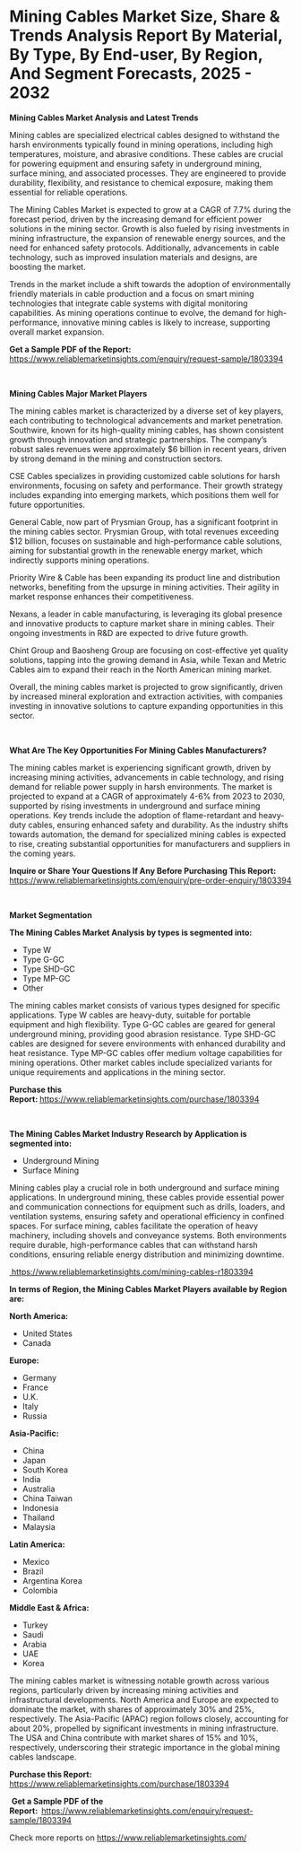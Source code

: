<p><h1>Mining Cables Market Size, Share & Trends Analysis Report By Material, By Type, By End-user, By Region, And Segment Forecasts, 2025 - 2032</h1></p><p><strong>Mining Cables Market Analysis and Latest Trends</strong></p>
<p><p>Mining cables are specialized electrical cables designed to withstand the harsh environments typically found in mining operations, including high temperatures, moisture, and abrasive conditions. These cables are crucial for powering equipment and ensuring safety in underground mining, surface mining, and associated processes. They are engineered to provide durability, flexibility, and resistance to chemical exposure, making them essential for reliable operations.</p><p>The Mining Cables Market is expected to grow at a CAGR of 7.7% during the forecast period, driven by the increasing demand for efficient power solutions in the mining sector. Growth is also fueled by rising investments in mining infrastructure, the expansion of renewable energy sources, and the need for enhanced safety protocols. Additionally, advancements in cable technology, such as improved insulation materials and designs, are boosting the market.</p><p>Trends in the market include a shift towards the adoption of environmentally friendly materials in cable production and a focus on smart mining technologies that integrate cable systems with digital monitoring capabilities. As mining operations continue to evolve, the demand for high-performance, innovative mining cables is likely to increase, supporting overall market expansion.</p></p>
<p><strong>Get a Sample PDF of the Report:&nbsp;</strong> <a href="https://www.reliablemarketinsights.com/enquiry/request-sample/1803394?utm_campaign=2102&utm_medium=2&utm_source=Github&utm_content=ia&utm_term=02032025&utm_id=mining-cables">https://www.reliablemarketinsights.com/enquiry/request-sample/1803394</a></p>
<p>&nbsp;</p>
<p><strong>Mining Cables Major Market Players</strong></p>
<p><p>The mining cables market is characterized by a diverse set of key players, each contributing to technological advancements and market penetration. Southwire, known for its high-quality mining cables, has shown consistent growth through innovation and strategic partnerships. The company’s robust sales revenues were approximately $6 billion in recent years, driven by strong demand in the mining and construction sectors.</p><p>CSE Cables specializes in providing customized cable solutions for harsh environments, focusing on safety and performance. Their growth strategy includes expanding into emerging markets, which positions them well for future opportunities.</p><p>General Cable, now part of Prysmian Group, has a significant footprint in the mining cables sector. Prysmian Group, with total revenues exceeding $12 billion, focuses on sustainable and high-performance cable solutions, aiming for substantial growth in the renewable energy market, which indirectly supports mining operations.</p><p>Priority Wire & Cable has been expanding its product line and distribution networks, benefiting from the upsurge in mining activities. Their agility in market response enhances their competitiveness. </p><p>Nexans, a leader in cable manufacturing, is leveraging its global presence and innovative products to capture market share in mining cables. Their ongoing investments in R&D are expected to drive future growth.</p><p>Chint Group and Baosheng Group are focusing on cost-effective yet quality solutions, tapping into the growing demand in Asia, while Texan and Metric Cables aim to expand their reach in the North American mining market.</p><p>Overall, the mining cables market is projected to grow significantly, driven by increased mineral exploration and extraction activities, with companies investing in innovative solutions to capture expanding opportunities in this sector.</p></p>
<p>&nbsp;</p>
<p><strong>What Are The Key Opportunities For Mining Cables Manufacturers?</strong></p>
<p><p>The mining cables market is experiencing significant growth, driven by increasing mining activities, advancements in cable technology, and rising demand for reliable power supply in harsh environments. The market is projected to expand at a CAGR of approximately 4-6% from 2023 to 2030, supported by rising investments in underground and surface mining operations. Key trends include the adoption of flame-retardant and heavy-duty cables, ensuring enhanced safety and durability. As the industry shifts towards automation, the demand for specialized mining cables is expected to rise, creating substantial opportunities for manufacturers and suppliers in the coming years.</p></p>
<p><strong>Inquire or Share Your Questions If Any Before Purchasing This Report:</strong> <a href="https://www.reliablemarketinsights.com/enquiry/pre-order-enquiry/1803394?utm_campaign=2102&utm_medium=2&utm_source=Github&utm_content=ia&utm_term=02032025&utm_id=mining-cables">https://www.reliablemarketinsights.com/enquiry/pre-order-enquiry/1803394</a></p>
<p>&nbsp;</p>
<p><strong>Market Segmentation</strong></p>
<p><strong>The Mining Cables Market Analysis by types is segmented into:</strong></p>
<p><ul><li>Type W</li><li>Type G-GC</li><li>Type SHD-GC</li><li>Type MP-GC</li><li>Other</li></ul></p>
<p><p>The mining cables market consists of various types designed for specific applications. Type W cables are heavy-duty, suitable for portable equipment and high flexibility. Type G-GC cables are geared for general underground mining, providing good abrasion resistance. Type SHD-GC cables are designed for severe environments with enhanced durability and heat resistance. Type MP-GC cables offer medium voltage capabilities for mining operations. Other market cables include specialized variants for unique requirements and applications in the mining sector.</p></p>
<p><strong>Purchase this Report:&nbsp;</strong><a href="https://www.reliablemarketinsights.com/purchase/1803394?utm_campaign=2102&utm_medium=2&utm_source=Github&utm_content=ia&utm_term=02032025&utm_id=mining-cables">https://www.reliablemarketinsights.com/purchase/1803394</a></p>
<p>&nbsp;</p>
<p><strong>The Mining Cables Market Industry Research by Application is segmented into:</strong></p>
<p><ul><li>Underground Mining</li><li>Surface Mining</li></ul></p>
<p><p>Mining cables play a crucial role in both underground and surface mining applications. In underground mining, these cables provide essential power and communication connections for equipment such as drills, loaders, and ventilation systems, ensuring safety and operational efficiency in confined spaces. For surface mining, cables facilitate the operation of heavy machinery, including shovels and conveyance systems. Both environments require durable, high-performance cables that can withstand harsh conditions, ensuring reliable energy distribution and minimizing downtime.</p></p>
<p><a href="https://www.reliablemarketinsights.com/mining-cables-r1803394?utm_campaign=2102&utm_medium=2&utm_source=Github&utm_content=ia&utm_term=02032025&utm_id=mining-cables">&nbsp;https://www.reliablemarketinsights.com/mining-cables-r1803394</a></p>
<p><strong>In terms of Region, the Mining Cables Market Players available by Region are:</strong></p>
<p>
    <p> <strong> North America: </strong>
        <ul>
            <li>United States</li>
            <li>Canada</li>
        </ul>
        </p> 
    <p> <strong> Europe: </strong>
        <ul>
            <li>Germany</li>
            <li>France</li>
            <li>U.K.</li>
            <li>Italy</li>
            <li>Russia</li>
        </ul>
        </p> 
    <p> <strong> Asia-Pacific: </strong>
        <ul>
            <li>China</li>
            <li>Japan</li>
            <li>South Korea</li>
            <li>India</li>
            <li>Australia</li>
            <li>China Taiwan</li>
            <li>Indonesia</li>
            <li>Thailand</li>
            <li>Malaysia</li>
        </ul>
        </p> 
    <p> <strong> Latin America: </strong>
        <ul>
            <li>Mexico</li>
            <li>Brazil</li>
            <li>Argentina Korea</li>
            <li>Colombia</li>
        </ul>
        </p> 
    <p> <strong> Middle East & Africa: </strong>
        <ul>
            <li>Turkey</li>
            <li>Saudi</li>
            <li>Arabia</li>
            <li>UAE</li>
            <li>Korea</li>
        </ul>
    </p>
    </p>
<p><p>The mining cables market is witnessing notable growth across various regions, particularly driven by increasing mining activities and infrastructural developments. North America and Europe are expected to dominate the market, with shares of approximately 30% and 25%, respectively. The Asia-Pacific (APAC) region follows closely, accounting for about 20%, propelled by significant investments in mining infrastructure. The USA and China contribute with market shares of 15% and 10%, respectively, underscoring their strategic importance in the global mining cables landscape.</p></p>
<p><strong>Purchase this Report: </strong><a href="https://www.reliablemarketinsights.com/purchase/1803394?utm_campaign=2102&utm_medium=2&utm_source=Github&utm_content=ia&utm_term=02032025&utm_id=mining-cables">https://www.reliablemarketinsights.com/purchase/1803394</a></p>
<p>&nbsp;<strong>Get a Sample PDF of the Report:&nbsp;&nbsp;</strong><a href="https://www.reliablemarketinsights.com/enquiry/request-sample/1803394?utm_campaign=2102&utm_medium=2&utm_source=Github&utm_content=ia&utm_term=02032025&utm_id=mining-cables">https://www.reliablemarketinsights.com/enquiry/request-sample/1803394</a></p>
<p><strong></strong></p>
<p>Check more reports on <a href="https://www.reliablemarketinsights.com/?utm_campaign=2102&utm_medium=2&utm_source=Github&utm_content=ia&utm_term=02032025&utm_id=mining-cables">https://www.reliablemarketinsights.com/</a></p>